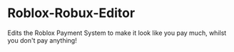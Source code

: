 # Roblox-Robux-Editor
Edits the Roblox Payment System to make it look like you pay much, whilst you don't pay anything!
